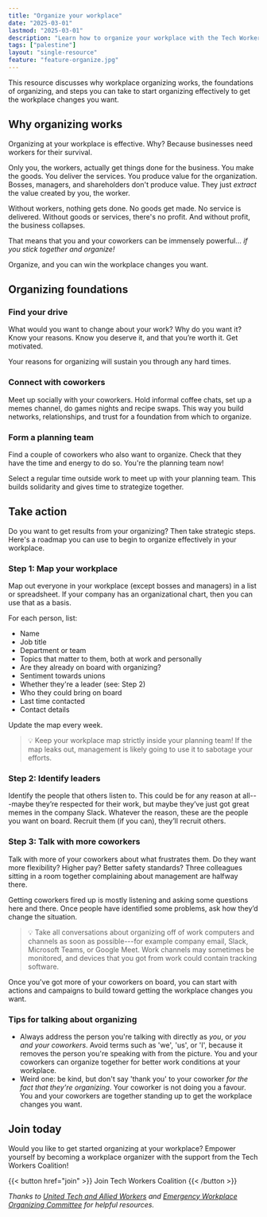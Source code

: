 ```yaml
---
title: "Organize your workplace"
date: "2025-03-01"
lastmod: "2025-03-01"
description: "Learn how to organize your workplace with the Tech Workers Coalition. Get motivated, form a planning team, and build solidarity to win positive change."
tags: ["palestine"]
layout: "single-resource"
feature: "feature-organize.jpg"
---
```


This resource discusses why workplace organizing works, the foundations of organizing, and steps you can take to start organizing effectively to get the workplace changes you want.

## Why organizing works

Organizing at your workplace is effective. Why? Because businesses need workers for their survival.

Only you, the workers, actually get things done for the business. You make the goods. You deliver the services. You produce value for the organization. Bosses, managers, and shareholders don't produce value. They just _extract_ the value created by you, the worker.

Without workers, nothing gets done. No goods get made. No service is delivered. Without goods or services, there's no profit. And without profit, the business collapses.

That means that you and your coworkers can be immensely powerful... _if you stick together and organize!_

Organize, and you can win the workplace changes you want.

<!-- [TODO: Add examples of workplace organizing that achieved successes!] -->

## Organizing foundations

### Find your drive

What would you want to change about your work? Why do you want it? Know your reasons. Know you deserve it, and that you’re worth it. Get motivated.

Your reasons for organizing will sustain you through any hard times.

### Connect with coworkers

Meet up socially with your coworkers. Hold informal coffee chats, set up a memes channel, do games nights and recipe swaps. This way you build networks, relationships, and trust for a foundation from which to organize.

### Form a planning team

Find a couple of coworkers who also want to organize. Check that they have the time and energy to do so. You're the planning team now!

Select a regular time outside work to meet up with your planning team. This builds solidarity and gives time to strategize together.

## Take action

Do you want to get results from your organizing? Then take strategic steps. Here's a roadmap you can use to begin to organize effectively in your workplace.

### Step 1: Map your workplace

Map out everyone in your workplace (except bosses and managers) in a list or spreadsheet. If your company has an organizational chart, then you can use that as a basis.

For each person, list:

- Name
- Job title
- Department or team
- Topics that matter to them, both at work and personally
- Are they already on board with organizing?
- Sentiment towards unions
- Whether they're a leader (see: Step 2)
- Who they could bring on board
- Last time contacted
- Contact details

<!-- TO DO: Create a doc or PDF that people can directly copy or download -->

Update the map every week.

> 💡 Keep your workplace map strictly inside your planning team! If the map leaks out, management is likely going to use it to sabotage your efforts.

### Step 2: Identify leaders

Identify the people that others listen to. This could be for any reason at all---maybe they’re respected for their work, but maybe they’ve just got great memes in the company Slack. Whatever the reason, these are the people you want on board. Recruit them (if you can), they’ll recruit others.

### Step 3: Talk with more coworkers

Talk with more of your coworkers about what frustrates them. Do they want more flexibility? Higher pay? Better safety standards? Three colleagues sitting in a room together complaining about management are halfway there.

Getting coworkers fired up is mostly listening and asking some questions here and there. Once people have identified some problems, ask how they’d change the situation.

> 💡 Take all conversations about organizing off of work computers and channels as soon as possible---for example company email, Slack, Microsoft Teams, or Google Meet. Work channels may sometimes be monitored, and devices that you got from work could contain tracking software.

Once you've got more of your coworkers on board, you can start with actions and campaigns to build toward getting the workplace changes you want.

### Tips for talking about organizing

- Always address the person you're talking with directly as _you_, or _you and your coworkers_. Avoid terms such as 'we', 'us', or 'I', because it removes the person you're speaking with from the picture. You and your coworkers can organize together for better work conditions at your workplace.
- Weird one: be kind, but don't say 'thank you' to your coworker _for the fact that they're organizing_. Your coworker is not doing you a favour. You and your coworkers are together standing up to get the workplace changes you want.

## Join today

Would you like to get started organizing at your workplace? Empower yourself by becoming a workplace organizer with the support from the Tech Workers Coalition!

<span class="flex justify-center uppercase font-mono">
  {{< button href="join" >}}
    Join Tech Workers Coalition
  {{< /button >}}
</span>

_Thanks to [United Tech and Allied Workers](https://utaw.tech/organise-your-workplace) and [Emergency Workplace Organizing Committee](https://workerorganizing.org/) for helpful resources._
